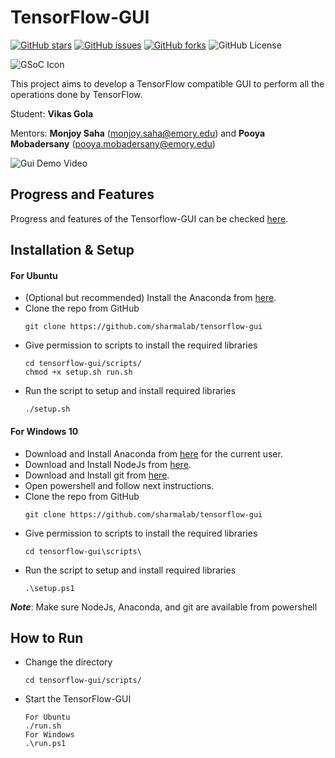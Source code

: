
# TensorFlow-GUI
[![GitHub stars](https://img.shields.io/github/stars/sharmalab/tensorflow-gui)](https://github.com/sharmalab/tensorflow-gui/stargazers)
[![GitHub issues](https://img.shields.io/github/issues/sharmalab/tensorflow-gui)](https://github.com/sharmalab/tensorflow-gui/issues)
[![GitHub forks](https://img.shields.io/github/forks/sharmalab/tensorflow-gui)](https://github.com/sharmalab/tensorflow-gui/network)
![GitHub License](https://img.shields.io/github/license/sharmalab/tensorflow-gui)

![GSoC Icon](https://developers.google.com/open-source/gsoc/resources/downloads/GSoC-logo-horizontal-200.png)

This project aims to develop a TensorFlow compatible GUI to perform all the operations done by TensorFlow.

Student: **Vikas Gola**

Mentors: **Monjoy Saha** (monjoy.saha@emory.edu) and **Pooya Mobadersany** (pooya.mobadersany@emory.edu)

![Gui Demo Video](screenshots/shots.gif)

## Progress and Features
Progress and features of the Tensorflow-GUI can be checked [here](https://github.com/sharmalab/tensorflow-gui/wiki/Progress-and-Features). 

## Installation & Setup

#### For Ubuntu
- (Optional but recommended) Install the Anaconda from [here](https://www.anaconda.com/).
- Clone the repo from GitHub
    ```
    git clone https://github.com/sharmalab/tensorflow-gui
    ```
- Give permission to scripts to install the required libraries
    ```  
    cd tensorflow-gui/scripts/
    chmod +x setup.sh run.sh
    ```
- Run the script to setup and install required libraries
    ```
    ./setup.sh
    ```

#### For Windows 10
- Download and Install Anaconda from [here](https://www.anaconda.com/) for the current user.
- Download and Install NodeJs from [here](https://nodejs.org/en/).
- Download and Install git from [here](https://git-scm.com/).
- Open powershell and follow next instructions.
- Clone the repo from GitHub
    ```
    git clone https://github.com/sharmalab/tensorflow-gui
    ```
- Give permission to scripts to install the required libraries
    ```  
    cd tensorflow-gui\scripts\
    ```
- Run the script to setup and install required libraries
    ```
    .\setup.ps1
    ```

***Note***: Make sure NodeJs, Anaconda, and git are available from powershell

## How to Run

- Change the directory
    ```
    cd tensorflow-gui/scripts/
    ```
- Start the TensorFlow-GUI
    ```
    For Ubuntu
    ./run.sh
    For Windows
    .\run.ps1
    ```
